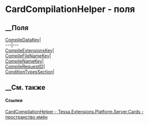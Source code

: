# CardCompilationHelper - поля
##  __Поля
[CompileDataKey](F_Tessa_Extensions_Platform_Server_Cards_CardCompilationHelper_CompileDataKey.htm)|  
---|---  
[CompileExtensionsKey](F_Tessa_Extensions_Platform_Server_Cards_CardCompilationHelper_CompileExtensionsKey.htm)|  
[CompileFileNameKey](F_Tessa_Extensions_Platform_Server_Cards_CardCompilationHelper_CompileFileNameKey.htm)|  
[CompileNameKey](F_Tessa_Extensions_Platform_Server_Cards_CardCompilationHelper_CompileNameKey.htm)|  
[CompileRequestID](F_Tessa_Extensions_Platform_Server_Cards_CardCompilationHelper_CompileRequestID.htm)|  
[ConditionTypesSection](F_Tessa_Extensions_Platform_Server_Cards_CardCompilationHelper_ConditionTypesSection.htm)|  
## __См. также
#### Ссылки
[CardCompilationHelper -
](T_Tessa_Extensions_Platform_Server_Cards_CardCompilationHelper.htm)
[Tessa.Extensions.Platform.Server.Cards - пространство
имён](N_Tessa_Extensions_Platform_Server_Cards.htm)
